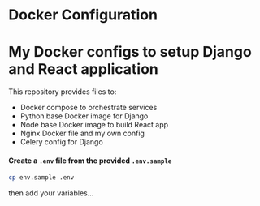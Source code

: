 Docker Configuration
====================
# My Docker configs to setup Django and React application

This repository provides files to:
* Docker compose to orchestrate services
* Python base Docker image for Django
* Node base Docker image to build React app
* Nginx Docker file and my own config
* Celery config for Django

#### Create a `.env` file from the provided `.env.sample`

```bash
cp env.sample .env
```

then add your variables...
